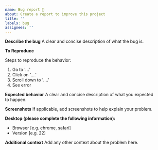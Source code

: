 ```yaml
---
name: Bug report 🐞
about: Create a report to improve this project
title: ''
labels: bug
assignees: ''
---
```

**Describe the bug**
A clear and concise description of what the bug is.

**To Reproduce**

Steps to reproduce the behavior:
1. Go to '...'
2. Click on '....'
3. Scroll down to '....'
4. See error

**Expected behavior**
A clear and concise description of what you expected to happen.

**Screenshots**
If applicable, add screenshots to help explain your problem.

**Desktop (please complete the following information):**
- Browser [e.g. chrome, safari]
- Version [e.g. 22]

**Additional context**
Add any other context about the problem here.